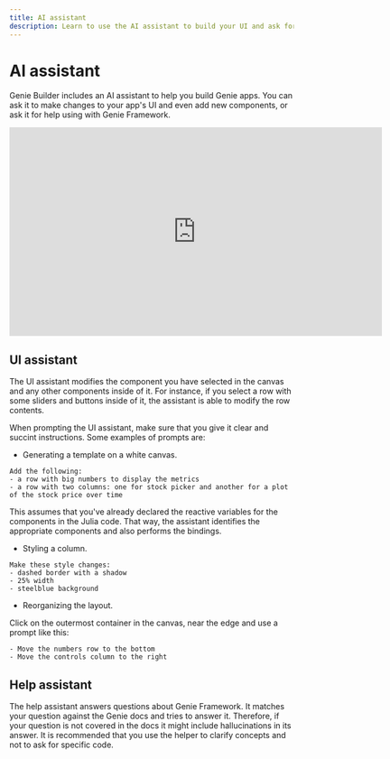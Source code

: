 ```yaml
---
title: AI assistant
description: Learn to use the AI assistant to build your UI and ask for help.
---
```


# AI assistant

Genie Builder includes an AI assistant to help you build Genie apps. You can ask it to make changes to your app's UI and even add new components, or ask it for help using with Genie Framework.

<iframe width="660" height="370" style="margin-left:auto;margin-right:auto" src="https://www.youtube.com/embed/645O8eN0Kjc?si=hdzQJ2_NeoYeiiS2"  frameborder="0" allow="accelerometer; autoplay; clipboard-write; encrypted-media; gyroscope; picture-in-picture; web-share" referrerpolicy="strict-origin-when-cross-origin" allowfullscreen></iframe>

## UI assistant


The UI assistant modifies the component you have selected in the canvas and any other components inside of it. For instance, if you select a row with some sliders and buttons inside of it, the assistant is able to modify the row contents. 

When prompting the UI assistant, make sure that you give it clear and succint instructions. Some examples of prompts are:

- Generating a template on a white canvas.

````
Add the following:
- a row with big numbers to display the metrics
- a row with two columns: one for stock picker and another for a plot of the stock price over time

````
This assumes that you've already declared the reactive variables for the components in the Julia code. That way, the assistant identifies the appropriate components and also performs the bindings.


- Styling a column.

```
Make these style changes:
- dashed border with a shadow
- 25% width
- steelblue background

```

- Reorganizing the layout.

Click on the outermost container in the canvas, near the edge and use a prompt like this:

```
- Move the numbers row to the bottom
- Move the controls column to the right

```

## Help assistant

The help assistant answers questions about Genie Framework. It matches your question against the Genie docs and tries to answer it. Therefore, if your question is not covered in the docs it might include hallucinations in its answer. It is recommended that you use the helper to clarify concepts and not to ask for specific code.
